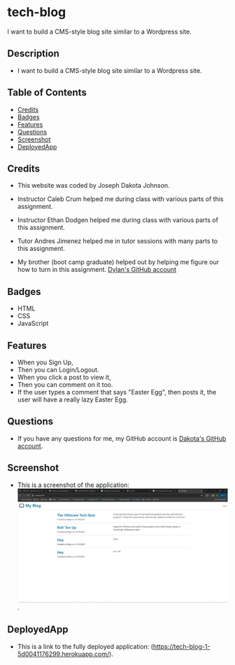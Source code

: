 # tech-blog
I want to build a CMS-style blog site similar to a Wordpress site.

## Description

 - I want to build a CMS-style blog site similar to a Wordpress site.

## Table of Contents

  - [Credits](#credits)
  - [Badges](#badges)
  - [Features](#features)
  - [Questions](#questions)
  - [Screenshot](#screenshot)
  - [DeployedApp](#deployedApp)

## Credits

 - This website was coded by Joseph Dakota Johnson.

 - Instructor Caleb Crum helped me during class with various parts of this assignment.

 - Instructor Ethan Dodgen helped me during class with various parts of this assignment.

 - Tutor Andres Jimenez helped me in tutor sessions with many parts to this assignment.

 -  My brother (boot camp graduate) helped out by helping me figure our how to turn in this assignment. [Dylan's GitHub account](https://github.com/dylanstormjohnson)

## Badges

 - HTML
 - CSS
 - JavaScript

## Features

 - When you Sign Up,
 - Then you can Login/Logout.
 - When you click a post to view it,
 - Then you can comment on it too.
 - If the user types a comment that says "Easter Egg", then posts it, the user will have a really lazy Easter Egg.

## Questions

 - If you have any questions for me, my GitHub account is [Dakota's GitHub account](https://github.com/josephdakotajohnson).

## Screenshot

 - This is a screenshot of the application: ![Application Screenshot](Assets/images/Screen_Capture.JPG).

## DeployedApp

 - This is a link to the fully deployed application: (https://tech-blog-1-5d0041176299.herokuapp.com/).
